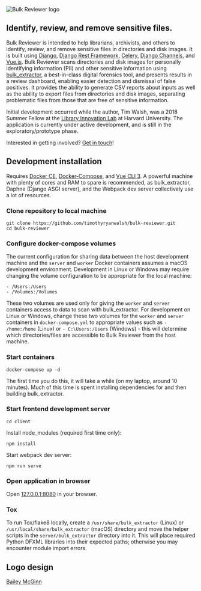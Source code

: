 ![Bulk Reviewer logo](https://github.com/timothyryanwalsh/bulk-reviewer/blob/master/docs/assets/img/full-logo.png)

## Identify, review, and remove sensitive files.

Bulk Reviewer is intended to help librarians, archivists, and others to identify, review, and remove sensitive files in directories and disk images. It is built using [Django](https://www.djangoproject.com/), [Django Rest Framework](http://www.django-rest-framework.org/), [Celery](http://www.celeryproject.org/), [Django Channels](https://channels.readthedocs.io/en/latest/), and [Vue.js](https://vuejs.org/). Bulk Reviewer scans directories and disk images for personally identifying information (PII) and other sensitive information using [bulk_extractor](https://github.com/simsong/bulk_extractor), a best-in-class digital forensics tool, and presents results in a review dashboard, enabling easier detection and dismissal of false positives. It provides the ability to generate CSV reports about inputs as well as the ability to export files from directories and disk images, separating problematic files from those that are free of sensitive information.

Initial development occurred while the author, Tim Walsh, was a 2018 Summer Fellow at the [Library Innovation Lab](https://lil.law.harvard.edu) at Harvard University. The application is currently under active development, and is still in the exploratory/prototype phase.

Interested in getting involved? [Get in touch](mailto:tim.walsh@concordia.ca)!

## Development installation

Requires [Docker CE](https://www.docker.com/community-edition), [Docker-Compose](https://docs.docker.com/compose/), and [Vue CLI 3](https://cli.vuejs.org/). A powerful machine with plenty of cores and RAM to spare is recommended, as bulk_extractor, Daphne (Django ASGI server), and the Webpack dev server collectively use a lot of resources.

### Clone repository to local machine

```
git clone https://github.com/timothyryanwalsh/bulk-reviewer.git
cd bulk-reviewer
```

### Configure docker-compose volumes

The current configuration for sharing data between the host development machine and the `server` and `worker` Docker containers assumes a macOS development environment. Development in Linux or Windows may require changing the volume configuration to be appropriate for the local machine:

```
- /Users:/Users
- /Volumes:/Volumes
```

These two volumes are used only for giving the `worker` and `server` containers access to data to scan with bulk_extractor. For development on Linux or Windows, change these two volumes for the `worker` and `server` containers in `docker-compose.yml` to appropriate values such as `- /home:/home` (Linux) or `- C:\Users:/Users` (Windows) - this will determine which directories/files are accessible to Bulk Reviewer from the host machine.

### Start containers

```
docker-compose up -d
```

The first time you do this, it will take a while (on my laptop, around 10 minutes). Much of this time is spent installing dependencies for and then building bulk_extractor.

### Start frontend development server

```
cd client
```
Install node_modules (required first time only):

```
npm install
```

Start webpack dev server:

```
npm run serve
```

### Open application in browser

Open [127.0.0.1:8080](http://127.0.0.1:8080) in your browser.

### Tox

To run Tox/flake8 locally, create a `/usr/share/bulk_extractor` (Linux) or `/usr/local/share/bulk_extractor` (macOS) directory and move the helper scripts in the `server/bulk_extractor` directory into it. This will place required Python DFXML libraries into their expected paths; otherwise you may encounter module import errors.

## Logo design
[Bailey McGinn](https://baileymcginn.com/)
